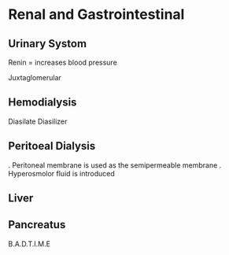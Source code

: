 # Renal and Gastrointestinal

## Urinary Systom

Renin = increases blood pressure

Juxtaglomerular

## Hemodialysis

Diasilate
Diasilizer

## Peritoeal Dialysis
  . Peritoneal membrane is used as the semipermeable membrane
  . Hyperosmolor fluid is introduced

## Liver

## Pancreatus

B.A.D.T.I.M.E

